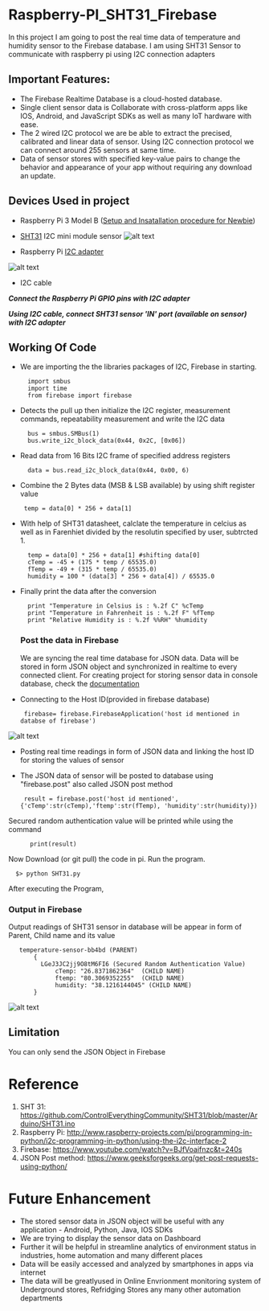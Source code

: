 # Raspberry-PI_SHT31_Firebase
  
  In this project I am going to post the real time data of temperature and humidity sensor to the Firebase database.
  I am using SHT31 Sensor to communicate with raspberry pi using I2C connection adapters

## Important Features:

  - The Firebase Realtime Database is a cloud-hosted database.
  - Single client sensor data is Collaborate with cross-platform apps like IOS, Android, and JavaScript SDKs as well as many IoT hardware with ease.
  - The 2 wired I2C protocol we are be able to extract the precised, calibrated and linear data of sensor. Using I2C connection protocol we can connect around 255 sensors at same time. 
  - Data of sensor stores with specified key-value pairs to change the behavior and appearance of your app without requiring any download an update.

## Devices Used in project 

  - Raspberry Pi 3 Model B ([Setup and Insatallation procedure for Newbie](https://github.com/varul29/Raspberry-PI-/blob/master/README.md))
  - [SHT31](https://store.ncd.io/product/sht31-humidity-and-temperature-sensor-%C2%B12rh-%C2%B10-3c-i2c-mini-module/) I2C mini module sensor
  ![alt text](https://github.com/varul29/Raspberry-PI-/blob/master/Firebase_Python/SHT31%20I2CS.png)
   
  - Raspberry Pi [I2C adapter](https://store.ncd.io/product/i2c-shield-for-raspberry-pi-3-pi2-with-inward-facing-i2c-port/)
  
  ![alt text](https://github.com/varul29/Raspberry-PI-/blob/master/Firebase_Python/I2C%20adapter.png)
  
  - I2C cable
     
***Connect the Raspberry Pi GPIO pins with I2C adapter***

***Using I2C cable, connect SHT31 sensor 'IN' port (available on sensor) with I2C adapter***

## Working Of Code

  - We are importing the the libraries packages of I2C, Firebase in starting.
          
          import smbus
          import time
          from firebase import firebase
          
  - Detects the pull up then initialize the I2C register, measurement commands, repeatability measurement and write the I2C data 
      
          bus = smbus.SMBus(1)
          bus.write_i2c_block_data(0x44, 0x2C, [0x06])
  
  - Read data from 16 Bits I2C frame of specified address registers  
      
          data = bus.read_i2c_block_data(0x44, 0x00, 6)   
          
  -  Combine the 2 Bytes data (MSB & LSB available) by using shift register value
  
          temp = data[0] * 256 + data[1]
          
  - With help of SHT31 datasheet, calclate the temperature in celcius as well as in Farenhiet divided by the resolutin specified by user, subtrcted 1.
  
          temp = data[0] * 256 + data[1] #shifting data[0] 
          cTemp = -45 + (175 * temp / 65535.0) 
          fTemp = -49 + (315 * temp / 65535.0) 
          humidity = 100 * (data[3] * 256 + data[4]) / 65535.0 
          
  - Finally print the data after the conversion
  
          print "Temperature in Celsius is : %.2f C" %cTemp
          print "Temperature in Fahrenheit is : %.2f F" %fTemp
          print "Relative Humidity is : %.2f %%RH" %humidity
 
    ### Post the data in Firebase 
 
    We are syncing the real time database for JSON data. Data will be stored in form JSON object and synchronized in realtime to every connected client. For creating project for storing sensor data in console database, check the [documentation](https://github.com/varul29/Firebase_Setup/blob/master/README.md)
   
   - Connecting to the Host ID(provided in firebase database)  
    
          firebase= firebase.FirebaseApplication('host id mentioned in databse of firebase')
      
   ![alt text](https://github.com/varul29/Raspberry-PI-/blob/master/hostid.PNG)

   - Posting real time readings in form of JSON data and linking the host ID for storing the values of sensor 
   - The JSON data of sensor will be posted to database using "firebase.post" also called JSON post method
       
          result = firebase.post('host id mentioned', {'cTemp':str(cTemp),'ftemp':str(fTemp), 'humidity':str(humidity)})
            
  Secured random authentication value will be printed while using the command
   
          print(result)
   
Now Download (or git pull) the code in pi. Run the program.
      
      $> python SHT31.py
 
 After executing the Program,
 
 ### Output in Firebase
 
 Output readings of SHT31 sensor in database will be appear in form of Parent, Child name and its value 
 
       temperature-sensor-bb4bd (PARENT)
           {
             LGeJ3JC2jj9O8tM6FI6 (Secured Random Authentication Value)
                 cTemp: "26.8371862364"  (CHILD NAME)
                 ftemp: "80.3069352255"  (CHILD NAME)
                 humidity: "38.1216144045" (CHILD NAME)
           }   
 
  ![alt text](https://github.com/varul29/Raspberry-PI-/blob/master/Sample%20Data.PNG)
 

 ## Limitation
 
 You can only send the JSON Object in Firebase 
 
 # Reference
 
  1. SHT 31: https://github.com/ControlEverythingCommunity/SHT31/blob/master/Arduino/SHT31.ino
  2. Raspberry Pi: http://www.raspberry-projects.com/pi/programming-in-python/i2c-programming-in-python/using-the-i2c-interface-2
  3. Firebase: https://www.youtube.com/watch?v=BJfVoaifnzc&t=240s
  4. JSON Post method: https://www.geeksforgeeks.org/get-post-requests-using-python/
  
  # Future Enhancement
  
   - The stored sensor data in JSON object will be useful with any application - Android, Python, Java, IOS SDKs
   - We are trying to display the sensor data on Dashboard 
   - Further it will be helpful in streamline analytics of environment status in industries, home automation and many different places
   - Data will be easily accessed and analyzed by smartphones in apps via internet
   - The data will be greatlyused in Online Envrionment monitoring system of Underground stores, Refridging Stores any many other automation departments
   

